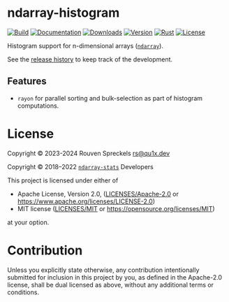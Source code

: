 # ndarray-histogram

[![Build][]](https://github.com/qu1x/ndarray-histogram/actions/workflows/build.yml)
[![Documentation][]](https://docs.rs/ndarray-histogram)
[![Downloads][]](https://crates.io/crates/ndarray-histogram)
[![Version][]](https://crates.io/crates/ndarray-histogram)
[![Rust][]](https://www.rust-lang.org)
[![License][]](https://opensource.org/licenses)

[Build]: https://github.com/qu1x/ndarray-histogram/actions/workflows/build.yml/badge.svg
[Documentation]: https://docs.rs/ndarray-histogram/badge.svg
[Downloads]: https://img.shields.io/crates/d/ndarray-histogram.svg
[Version]: https://img.shields.io/crates/v/ndarray-histogram.svg
[Rust]: https://img.shields.io/badge/rust-v1.70.0-brightgreen.svg
[License]: https://img.shields.io/badge/License-MIT%20OR%20Apache--2.0-blue.svg

Histogram support for n-dimensional arrays ([`ndarray`]).

See the [release history](RELEASES.md) to keep track of the development.

## Features

  * `rayon` for parallel sorting and bulk-selection as part of histogram computations.

# License

Copyright © 2023-2024 Rouven Spreckels <rs@qu1x.dev>

Copyright © 2018–2022 [`ndarray-stats`] Developers

This project is licensed under either of

 * Apache License, Version 2.0, ([LICENSES/Apache-2.0](LICENSES/Apache-2.0) or
   https://www.apache.org/licenses/LICENSE-2.0)
 * MIT license ([LICENSES/MIT](LICENSES/MIT) or https://opensource.org/licenses/MIT)

at your option.

# Contribution

Unless you explicitly state otherwise, any contribution intentionally submitted
for inclusion in this project by you, as defined in the Apache-2.0 license,
shall be dual licensed as above, without any additional terms or conditions.

[`ndarray`]: https://docs.rs/ndarray
[`ndarray-stats`]: https://docs.rs/ndarray-stats
